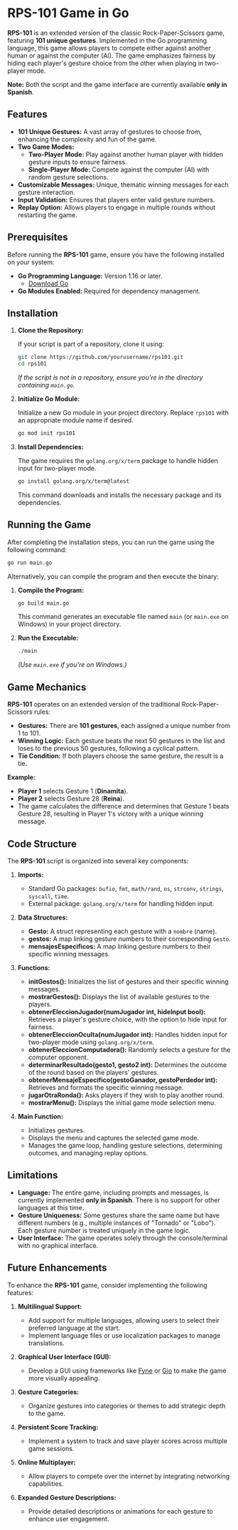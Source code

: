 # RPS-101 Game in Go

**RPS-101** is an extended version of the classic Rock-Paper-Scissors game, featuring **101 unique gestures**. Implemented in the Go programming language, this game allows players to compete either against another human or against the computer (AI). The game emphasizes fairness by hiding each player's gesture choice from the other when playing in two-player mode.

**Note:** Both the script and the game interface are currently available **only in Spanish**.

## Features

- **101 Unique Gestures:** A vast array of gestures to choose from, enhancing the complexity and fun of the game.
- **Two Game Modes:**
  - **Two-Player Mode:** Play against another human player with hidden gesture inputs to ensure fairness.
  - **Single-Player Mode:** Compete against the computer (AI) with random gesture selections.
- **Customizable Messages:** Unique, thematic winning messages for each gesture interaction.
- **Input Validation:** Ensures that players enter valid gesture numbers.
- **Replay Option:** Allows players to engage in multiple rounds without restarting the game.

## Prerequisites

Before running the **RPS-101** game, ensure you have the following installed on your system:

- **Go Programming Language:** Version 1.16 or later.
  - [Download Go](https://golang.org/dl/)
- **Go Modules Enabled:** Required for dependency management.

## Installation

1. **Clone the Repository:**

   If your script is part of a repository, clone it using:

   ```bash
   git clone https://github.com/yourusername/rps101.git
   cd rps101
   ```

   *If the script is not in a repository, ensure you're in the directory containing `main.go`.*

2. **Initialize Go Module:**

   Initialize a new Go module in your project directory. Replace `rps101` with an appropriate module name if desired.

   ```bash
   go mod init rps101
   ```

3. **Install Dependencies:**

   The game requires the `golang.org/x/term` package to handle hidden input for two-player mode.

   ```bash
   go install golang.org/x/term@latest
   ```

   This command downloads and installs the necessary package and its dependencies.


## Running the Game

After completing the installation steps, you can run the game using the following command:

```bash
go run main.go
```

Alternatively, you can compile the program and then execute the binary:

1. **Compile the Program:**

   ```bash
   go build main.go
   ```

   This command generates an executable file named `main` (or `main.exe` on Windows) in your project directory.

2. **Run the Executable:**

   ```bash
   ./main
   ```

   *(Use `main.exe` if you're on Windows.)*

## Game Mechanics

**RPS-101** operates on an extended version of the traditional Rock-Paper-Scissors rules:

- **Gestures:** There are **101 gestures**, each assigned a unique number from 1 to 101.
- **Winning Logic:** Each gesture beats the next 50 gestures in the list and loses to the previous 50 gestures, following a cyclical pattern.
- **Tie Condition:** If both players choose the same gesture, the result is a tie.

**Example:**

- **Player 1** selects Gesture 1 (**Dinamita**).
- **Player 2** selects Gesture 28 (**Reina**).
- The game calculates the difference and determines that Gesture 1 beats Gesture 28, resulting in Player 1's victory with a unique winning message.

## Code Structure

The **RPS-101** script is organized into several key components:

1. **Imports:**

   - Standard Go packages: `bufio`, `fmt`, `math/rand`, `os`, `strconv`, `strings`, `syscall`, `time`.
   - External package: `golang.org/x/term` for handling hidden input.

2. **Data Structures:**

   - **Gesto:** A struct representing each gesture with a `nombre` (name).
   - **gestos:** A map linking gesture numbers to their corresponding `Gesto`.
   - **mensajesEspecificos:** A map linking gesture numbers to their specific winning messages.

3. **Functions:**

   - **initGestos():** Initializes the list of gestures and their specific winning messages.
   - **mostrarGestos():** Displays the list of available gestures to the players.
   - **obtenerEleccionJugador(numJugador int, hideInput bool):** Retrieves a player's gesture choice, with the option to hide input for fairness.
   - **obtenerEleccionOculta(numJugador int):** Handles hidden input for two-player mode using `golang.org/x/term`.
   - **obtenerEleccionComputadora():** Randomly selects a gesture for the computer opponent.
   - **determinarResultado(gesto1, gesto2 int):** Determines the outcome of the round based on the players' gestures.
   - **obtenerMensajeEspecifico(gestoGanador, gestoPerdedor int):** Retrieves and formats the specific winning message.
   - **jugarOtraRonda():** Asks players if they wish to play another round.
   - **mostrarMenu():** Displays the initial game mode selection menu.

4. **Main Function:**

   - Initializes gestures.
   - Displays the menu and captures the selected game mode.
   - Manages the game loop, handling gesture selections, determining outcomes, and managing replay options.

## Limitations

- **Language:** The entire game, including prompts and messages, is currently implemented **only in Spanish**. There is no support for other languages at this time.
- **Gesture Uniqueness:** Some gestures share the same name but have different numbers (e.g., multiple instances of "Tornado" or "Lobo"). Each gesture number is treated uniquely in the game logic.
- **User Interface:** The game operates solely through the console/terminal with no graphical interface.


## Future Enhancements

To enhance the **RPS-101** game, consider implementing the following features:

1. **Multilingual Support:**
   - Add support for multiple languages, allowing users to select their preferred language at the start.
   - Implement language files or use localization packages to manage translations.

2. **Graphical User Interface (GUI):**
   - Develop a GUI using frameworks like [Fyne](https://fyne.io/) or [Gio](https://gioui.org/) to make the game more visually appealing.

3. **Gesture Categories:**
   - Organize gestures into categories or themes to add strategic depth to the game.

4. **Persistent Score Tracking:**
   - Implement a system to track and save player scores across multiple game sessions.

5. **Online Multiplayer:**
   - Allow players to compete over the internet by integrating networking capabilities.

6. **Expanded Gesture Descriptions:**
   - Provide detailed descriptions or animations for each gesture to enhance user engagement.
